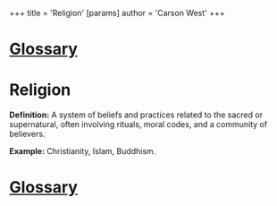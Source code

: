 +++
 title = 'Religion'
[params]
	author = 'Carson West'
+++
# [Glossary](./../glossary/)

# Religion

**Definition:**  A system of beliefs and practices related to the sacred or supernatural, often involving rituals, moral codes, and a community of believers.

**Example:**  Christianity, Islam, Buddhism.

# [Glossary](./../glossary/)
